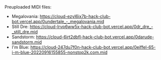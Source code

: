 Preuploaded MIDI files:

- Megalovania: https://cloud-ezyl6ix7b-hack-club-bot.vercel.app/0undertale_-_megalovania.mid
- Still Dre: https://cloud-lrvp6ww5x-hack-club-bot.vercel.app/0dr_dre_-_still_dre.mid
- Sandstorm: https://cloud-6irt2dbfl-hack-club-bot.vercel.app/0darude-sandstorm.mid
- I'm Blue: https://cloud-247du7f0n-hack-club-bot.vercel.app/0eiffel-65-i-m-blue-20220916155855-nonstop2k.com.mid